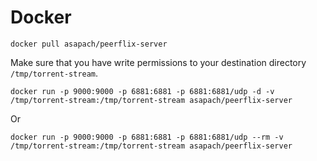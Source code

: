 Docker
========

`docker pull asapach/peerflix-server`

Make sure that you have write permissions to your destination directory `/tmp/torrent-stream`.

`docker run -p 9000:9000 -p 6881:6881 -p 6881:6881/udp -d -v /tmp/torrent-stream:/tmp/torrent-stream asapach/peerflix-server`

Or

`docker run -p 9000:9000 -p 6881:6881 -p 6881:6881/udp --rm -v /tmp/torrent-stream:/tmp/torrent-stream asapach/peerflix-server`
